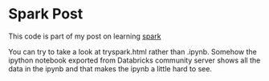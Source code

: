 # Spark Post

This code is part of my post on learning [spark](https://towardsdatascience.com/the-hitchhikers-guide-to-handle-big-data-using-spark-90b9be0fe89a)

You can try to take a look at tryspark.html rather than .ipynb. Somehow the ipython notebook exported from Databricks community server shows all the data in the ipynb and that makes the ipynb a little hard to see.



